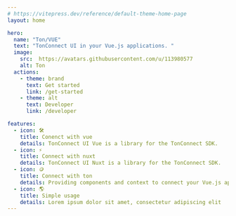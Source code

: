 ```yaml
---
# https://vitepress.dev/reference/default-theme-home-page
layout: home

hero:
  name: "Ton/VUE"
  text: "TonConnect UI in your Vue.js applications. "
  image:
    src:  https://avatars.githubusercontent.com/u/113980577
    alt: Ton
  actions:
    - theme: brand
      text: Get started
      link: /get-started
    - theme: alt
      text: Developer
      link: /developer

features:
  - icon: 🛠️
    title: Conenct with vue
    details: TonConnect UI Vue is a library for the TonConnect SDK.
  - icon: ⚡
    title: Connect with nuxt
    details: TonConnect UI Nuxt is a library for the TonConnect SDK.
  - icon: 🪙
    title: Connect with ton
    details: Providing components and context to connect your Vue.js app with TON Wallets.
  - icon: 🌎
    title: Simple usage
    details: Lorem ipsum dolor sit amet, consectetur adipiscing elit
---
```

